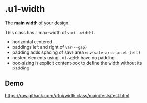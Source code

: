 # .u1-width

The **main width** of your design.

This class has a max-width of `var(--width)`.

- horizontal centered
- paddings left and right of `var(--gap)`
- padding adds spacing of save area `env(safe-area-inset-left)`
- nested elements using `.u1-width` have no padding.
- box-sizing is explicit content-box to define the width without its padding.

## Demo
https://raw.githack.com/u1ui/width.class/main/tests/test.html  

